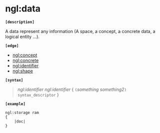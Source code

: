 # ngl:data

__`[description]`__

A data represent any information (A space, a concept, a concrete data, a logical entity ...).

__`[edge]`__
- [ngl:concept](data/concept.md)
- [ngl:concrete](data/concrete.md)
- [ngl:identifier](identifier.md)
- [ngl:shape](shape.md)

__`[syntax]`__

>_ngl:identifier_ _ngl:identifier_
{
     `(`_something_ _something2_`)` `syntax_descriptor`
}

__`[example]`__

```
ngl:storage ram
{
    |doc| 
}
```